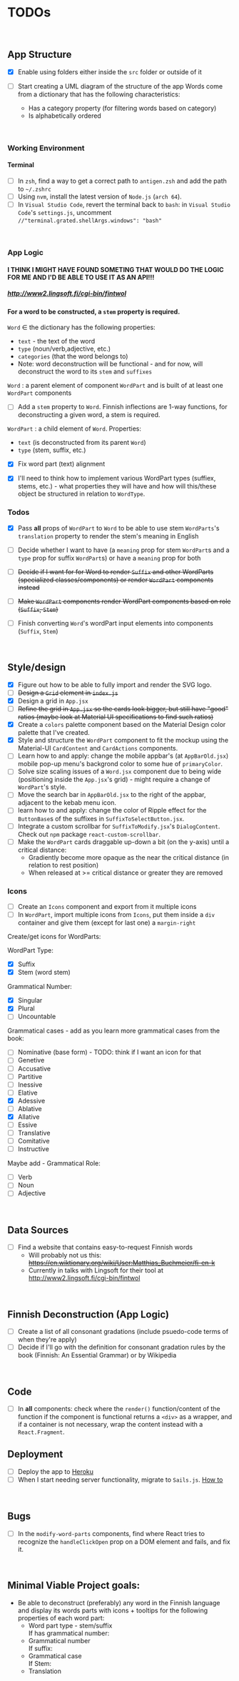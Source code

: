 # **TODO**s

<br>

## App Structure

- [x] Enable using folders either inside the `src` folder or outside of it

- [ ] Start creating a UML diagram of the structure of the app
      Words come from a dictionary that has the following characteristics:

  - Has a category property (for filtering words based on category)
  - Is alphabetically ordered

<br>

### Working Environment

#### Terminal
 - [ ] In `zsh`, find a way to get a correct path to `antigen.zsh` and add the path to `~/.zshrc`
 - [ ] Using `nvm`, install the latest version of `Node.js` (`arch 64`).
- [ ] In `Visual Studio Code`, revert the terminal back to `bash`: 
  in `Visual Studio Code`'s `settings.js`, uncomment `//"terminal.grated.shellArgs.windows": "bash"`

<br>

### App Logic

#### I THINK I MIGHT HAVE FOUND SOMETING THAT WOULD DO THE LOGIC FOR ME AND I'D BE ABLE TO USE IT AS AN API!!!
##### http://www2.lingsoft.fi/cgi-bin/fintwol

#### For a word to be constructed, a `stem` property is required.

  `Word` $\in$ the dictionary has the following properties:

  - `text` - the text of the word
  - `type` (noun/verb,adjective, etc.)
  - `categories` (that the word belongs to)
  - Note: word deconstruction will be functional - and for now, will deconstruct the word to its `stem` and `suffixes`

  `Word` 
  : a parent element of component `WordPart` and is built of at least one `WordPart` components
  - [ ] Add a `stem` property to `Word`. Finnish inflections are 1-way functions, for deconstructing a given word, a stem is required.

  `WordPart`
  : a child element of `Word`. Properties:

  - `text` (is deconstructed from its parent `Word`)
  - `type` (stem, suffix, etc.)
  - [x] Fix word part (text) alignment


- [x] I'll need to think how to implement various WordPart types (suffiex, stems, etc.) - what properties they will have and how will this/these object be structured in relation to `WordType`.

### Todos 

- [x] Pass **all** props of `WordPart` to `Word` to be able to use stem `WordParts`'s `translation` property to render the stem's meaning in English
- [ ] Decide whether I want to have (a `meaning` prop for stem `WordPart`s and a `type` prop for suffix `WordPart`s) or have a `meaning` prop for both
- [ ] ~~Decide if I want for for Word to render `Suffix` and other WordParts (specialized classes/components) or render `WordPart` components instead~~

- [ ] ~~Make `WordPart` components render WordPart components based on role (`Suffix`, `Stem`)~~
- [ ] Finish converting `Word`'s wordPart input elements into components (`Suffix`, `Stem`)

<br>

## Style/design

- [x] Figure out how to be able to fully import and render the SVG logo.
- [ ] ~~Design a `Grid` element in `index.js`~~
- [x] Design a grid in `App.jsx`
- [ ] ~~Refine the grid in `App.jsx` so the cards look bigger, but still have "good" ratios (maybe look at Material UI specifications to find such ratios)~~
- [x] Create a `colors` palette component based on the Material Design color palette that I've created.
- [x] Style and structure the `WordPart` component to fit the mockup  using the Material-UI `CardContent` and `CardActions` components.
- [ ] Learn how to and apply: change the mobile appbar's (at `AppBarOld.jsx`) mobile pop-up menu's backgrond color to some hue of `primaryColor`.
- [ ] Solve size scaling issues of a `Word.jsx` component due to being wide (positioning inside the `App.jsx`'s grid) - might require a change of         
`WordPart`'s style.
- [ ] Move the search bar in `AppBarOld.jsx` to the right of the appbar, adjacent to the kebab menu icon.
- [ ] learn how to and apply: change the color of Ripple effect for the `ButtonBase`s of the suffixes in `SuffixToSelectButton.jsx`.
- [ ] Integrate a custom scrollbar for `SuffixToModify.jsx`'s `DialogContent`. Check out `npm` package `react-custom-scrollbar`.
- [ ] Make the `WordPart` cards draggable up-down a bit (on the y-axis) until a critical distance:
    - Gradiently become more opaque as the near the critical distance (in relation to rest position)
    - When released at >= critical distance or greater they are removed

### Icons

- [ ] Create an `Icons` component and export from it multiple icons
- [ ] In `WordPart`, import multiple icons from `Icons`, put them inside a `div` container and give them (except for last one) a `margin-right`

 Create/get icons for WordParts:

  WordPart Type:
  - [x] Suffix
  - [x] Stem (word stem)
  
  Grammatical Number:
  - [x] Singular
  - [x] Plural
  - [ ] Uncountable

  Grammatical cases - add as you learn more grammatical cases from the book:
  - [ ] Nominative (base form) - TODO: think if I want an icon for that
  - [ ] Genetive
  - [ ] Accusative
  - [ ] Partitive
  - [ ] Inessive
  - [ ] Elative
  - [x] Adessive
  - [ ] Ablative
  - [x] Allative
  - [ ] Essive
  - [ ] Translative
  - [ ] Comitative
  - [ ] Instructive

  Maybe add - Grammatical Role:
  - [ ] Verb
  - [ ] Noun
  - [ ] Adjective

<br>

## Data Sources

- [ ] Find a website that contains easy-to-request Finnish words 
  - Will probably not us this: ~~https://en.wiktionary.org/wiki/User:Matthias_Buchmeier/fi-en-k~~
  - Currently in talks with Lingsoft for their tool at http://www2.lingsoft.fi/cgi-bin/fintwol

<br>

## Finnish Deconstruction (App Logic)

- [ ] Create a list of all consonant gradations (include psuedo-code terms of when they're apply)
- [ ] Decide if I'll go with the definition for consonant gradation rules by the book (Finnish: An Essential Grammar) or by Wikipedia

<br>

## Code 
 - [ ] In __all__ components: check where the `render()` function/content of the function if the component is functional returns a `<div>` as a wrapper, and if a container is not necessary, wrap the content instead with a `React.Fragment`.

## Deployment

- [ ] Deploy the app to [Heroku](https://dashboard.heroku.com/apps/finno/deploy/heroku-git)
- [ ] When I start needing server functionality, migrate to `Sails.js`. [How to](https://medium.com/@larsbs/how-to-use-react-as-a-template-engine-in-sails-js-bb6b22c7dba6)

<br>

<!--- 
### Production
--->

## Bugs

 - [ ] In the `modify-word-parts` components, find where React tries to recognize the `handleClickOpen` prop on a DOM element and fails, and fix it.

<br>

## Minimal Viable Project goals:

- Be able to deconstruct (preferably) any word in the Finnish language and display its words parts with icons + tooltips for the following properties of each word part:
  - Word part type - stem/suffix <br>
  If has grammatical number:
  - Grammatical number <br>
  If suffix: <br>
  - Grammatical case <br>
  If Stem: <br>
  - Translation